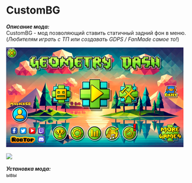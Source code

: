 # CustomBG
***Описание мода:***  
CustomBG - мод позволяющий ставить статичный задний фон в меню.  
(*Любителям играть с ТП или создавать GDPS / FanMade самое то!*)  
  
![](/assets/images/cutsombgmenu.png)  
  
![](/assets/images/cutsombgicon.jpg)  
  
***Установка мода:***  
ывы
